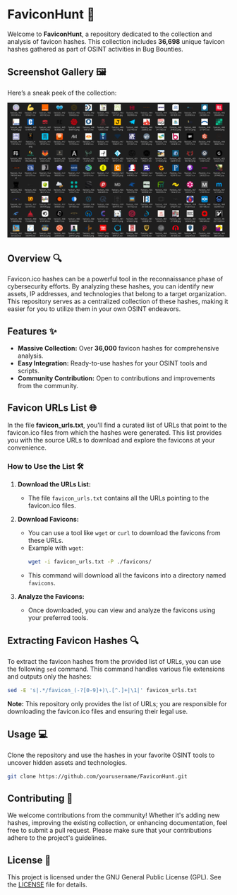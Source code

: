 # **FaviconHunt** 🚀

Welcome to **FaviconHunt**, a repository dedicated to the collection and analysis of favicon hashes. This collection includes **36,698** unique favicon hashes gathered as part of OSINT activities in Bug Bounties.

## **Screenshot Gallery** 🖼️

Here’s a sneak peek of the collection:

![Favicon Hashes](assets/favicon_gallery.png)

## **Overview** 🔍

Favicon.ico hashes can be a powerful tool in the reconnaissance phase of cybersecurity efforts. By analyzing these hashes, you can identify new assets, IP addresses, and technologies that belong to a target organization. This repository serves as a centralized collection of these hashes, making it easier for you to utilize them in your own OSINT endeavors.

## **Features** ✨

- **Massive Collection:** Over **36,000** favicon hashes for comprehensive analysis.
- **Easy Integration:** Ready-to-use hashes for your OSINT tools and scripts.
- **Community Contribution:** Open to contributions and improvements from the community.

## **Favicon URLs List** 🌐

In the file **favicon_urls.txt**, you'll find a curated list of URLs that point to the favicon.ico files from which the hashes were generated. This list provides you with the source URLs to download and explore the favicons at your convenience.

### **How to Use the List** 🛠️

1. **Download the URLs List:**

   - The file `favicon_urls.txt` contains all the URLs pointing to the favicon.ico files.

2. **Download Favicons:**

   - You can use a tool like `wget` or `curl` to download the favicons from these URLs.
   - Example with `wget`:
     ```bash
     wget -i favicon_urls.txt -P ./favicons/
     ```
   - This command will download all the favicons into a directory named `favicons`.

3. **Analyze the Favicons:**
   - Once downloaded, you can view and analyze the favicons using your preferred tools.

## **Extracting Favicon Hashes** 🔍

To extract the favicon hashes from the provided list of URLs, you can use the following `sed` command. This command handles various file extensions and outputs only the hashes:

```bash
sed -E 's|.*/favicon_(-?[0-9]+)\.[^.]+|\1|' favicon_urls.txt
```

**Note:** This repository only provides the list of URLs; you are responsible for downloading the favicon.ico files and ensuring their legal use.

## **Usage** 💻

Clone the repository and use the hashes in your favorite OSINT tools to uncover hidden assets and technologies.

```bash
git clone https://github.com/yourusername/FaviconHunt.git
```

## **Contributing** 🤝

We welcome contributions from the community! Whether it's adding new hashes, improving the existing collection, or enhancing documentation, feel free to submit a pull request. Please make sure that your contributions adhere to the project's guidelines.

## **License** 📜

This project is licensed under the GNU General Public License (GPL). See the [LICENSE](LICENSE) file for details.
